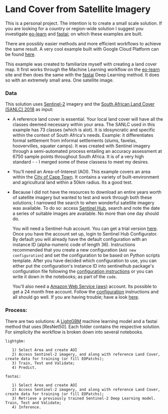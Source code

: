  Land Cover from Satellite Imagery   
============================

This is a personal project.
The intention is to create a small scale solution. 
If you are looking for a country or region-wide solution I suggest you investigate [eo-learn](https://github.com/sentinel-hub/eo-learn/tree/master/examples/land-cover-map) and [fastai](https://github.com/sentinel-hub/eo-learn/tree/master/examples/land-cover-fastai); on which these examples are built.

There are possibly easier methods and more efficient workflows to achieve the same result. A very cool example built with Google Cloud Platform can be found [here](http://jpbouchet.com/work/landcover-on-demand/).

This example was created to familiarize myself with creating a land cover map. It first works through the Machine Learning workflow on the [eo-learn](https://eo-learn.readthedocs.io/en/latest/examples.htmlIt) site and then does the same with the [fastai](https://github.com/sentinel-hub/eo-learn/tree/master/examples/land-cover-fastai) Deep Learning method. It does so with an extremely small area. One satellite image. 

### Data

This solution uses [Sentinel-2](https://www.sentinel-hub.com/) imagery and the [South African Land Cover (SANLC) 2018](https://www.environment.gov.za/projectsprogrammes/egis_landcover_datasets) as input:
 
   - A reference land cover is essential. Your local land cover will have all the classes deemed necessary within your area. The SANLC used in this example has 73 classes (which is alot). It is idosyncratic and specific within the context of South Africa's needs. Example: it differentiates formal settlement from informal settlements (slums, favelas, hoovervilles, squater camps). It was created with Sentinel imagery through a semi-automated process entailing an accuracy assessment at 6750 sample points throughout South Africa. It is of a very high standard -  - I merged some of these classess to meet my desires.
   
   - You'll need an Area-of-Interest (AOI). This example covers an area within the [City of Cape Town](https://www.capetown.gov.za/). It contains a variety of built-environment and agricultural land within a 50km radius. Its a good test.
    
   - Because I did not have the resources to download an entire years worth of satellite imagery but wanted to test and work through both these solutions; I narrowed the search to when wonderful satellite imagery was available. To do so: access [Sentinel Hub](https://www.sentinel-hub.com/), search and note the date a series of suitable images are available. No more than one day should do. 
           
     You will need a Sentinel-hub account. You can get a trial version [here](https://www.sentinel-hub.com/). Once you have the account set up, login to Sentinel Hub Configurator. By default you will already have the default configuration with an instance ID (alpha-numeric code of length 36). Instructions recommended that you create a new configuration (`Add new configuration`) and set the configuration to be based on Python scripts template. After you have decided which configuration to use, you can either put the configuration's instance ID into sentinelhub package's configuration file following the [configuration instructions](https://sentinelhub-py.readthedocs.io/en/latest/configure.html) or you can write it down in the notebooks; as part of the ```code```. 
     
     You'll also need a [Amazon Web Service (aws)](https://portal.aws.amazon.com/billing/signup#/start) account. Its possible to get a 24 month free account. Follow the [configuration](https://sentinelhub-py.readthedocs.io/en/latest/configure.html) instructions and all should go well. If you are having trouble; have a look [here](https://digital-geography.com/accessing-landsat-and-sentinel-2-on-amazon-web-services/#.V3Lr1I68EfI).

### Process:

There are two solutions: A [LightGBM](https://lightgbm.readthedocs.io/en/latest/) machine learning model and a fastai method that uses [ResNet50]. Each folder contains the respective solution. For simplicity the workflow is broken down into several notebooks. 

    lightgbm:

       1) Select Area and create AOI
       2) Access Sentinel-2 imagery, and along with reference Land Cover, create data for training (or fill EOPatchs);
       3) Train, Test and Validate;
       4) Predict.

    fastai:

       1) Select Area and create AOI
       2) Access Sentinel-2 imagery, and along with reference Land Cover, create data for training (or fill EOPatchs);
       3) Retrieve a previously trained Sentinel-2 Deep Learning model. Train, Test and Validate;
       4) Inference.
